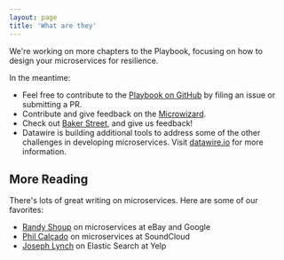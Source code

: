 ```yaml
---
layout: page
title: 'What are they'
---
```


We're working on more chapters to the Playbook, focusing on how to design your microservices for resilience.

In the meantime:

* Feel free to contribute to the <a href="https://github.com/datawire/playbook">Playbook on GitHub</a> by filing an issue or submitting a PR.
* Contribute and give feedback on the <a href="https://github.com/datawire/microwizard">Microwizard</a>.
* Check out <a href="http://bakerstreet.io">Baker Street</a>, and give us feedback!
* Datawire is building additional tools to address some of the other challenges in developing microservices. Visit <a href="http://www.datawire.io">datawire.io</a> for more information.

## More Reading

There's lots of great writing on microservices. Here are some of our favorites:

* <a href="http://highscalability.com/blog/2015/12/1/deep-lessons-from-google-and-ebay-on-building-ecosystems-of.html">Randy Shoup</a> on microservices at eBay and Google
* <a href="http://philcalcado.com/2015/09/08/how_we_ended_up_with_microservices.html">Phil Calçado</a> on microservices at SoundCloud
* <a href="http://engineeringblog.yelp.com/2014/11/scaling-elasticsearch-to-hundreds-of-developers.html">Joseph Lynch</a> on Elastic Search at Yelp